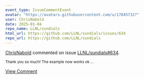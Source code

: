 ```yaml
---
event_type: IssueCommentEvent
avatar: "https://avatars.githubusercontent.com/u/17845732?"
user: ChrisNabold
date: 2025-01-04
repo_name: LLNL/sundials
html_url: https://github.com/LLNL/sundials/issues/634
repo_url: https://github.com/LLNL/sundials
---
```


<a href='https://github.com/ChrisNabold' target='_blank'>ChrisNabold</a> commented on issue <a href='https://github.com/LLNL/sundials/issues/634' target='_blank'>LLNL/sundials#634</a>.

<small>Thank you so much! The example now works ok...</small>

<a href='https://github.com/LLNL/sundials/issues/634' target='_blank'>View Comment</a>